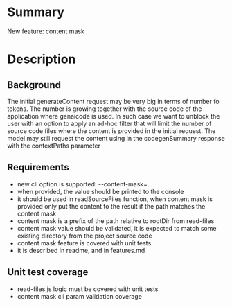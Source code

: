 # Summary

New feature: content mask

# Description

## Background

The initial generateContent request may be very big in terms of number fo tokens. The number is growing together with the source code of the application where genaicode is used.
In such case we want to unblock the user with an option to apply an ad-hoc filter that will limit the number of source code files where the content is provided in the initial request.
The model may still request the content using in the codegenSummary response with the contextPaths parameter

## Requirements

- new cli option is supported: --content-mask=...
- when provided, the value should be printed to the console
- it should be used in readSourceFiles function, when content mask is provided only put the content to the result if the path matches the content mask
- content mask is a prefix of the path relative to rootDir from read-files
- content mask value should be validated, it is expected to match some existing directory from the project source code
- content mask feature is covered with unit tests
- it is described in readme, and in features.md

## Unit test coverage

- read-files.js logic must be covered with unit tests
- content mask cli param validation coverage
